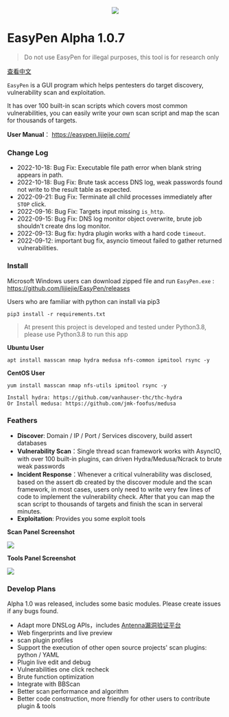 <div align="center">
<img src="ui/resource/readme_logo.png" />
</div>

# EasyPen Alpha 1.0.7

> Do not use EasyPen for illegal purposes, this tool is for research only

[查看中文](https://github.com/lijiejie/EasyPen/blob/main/README_CN.md) 

`EasyPen` is a GUI program which helps pentesters do target discovery, vulnerability scan and exploitation.

It has over 100 built-in scan scripts which covers most common vulnerabilities, you can easily write your own scan script and map the scan for thousands of targets. 

**User Manual**： https://easypen.lijiejie.com/      

### Change Log
* 2022-10-18: Bug Fix: Executable file path error when blank string appears in path.
* 2022-10-18: Bug Fix: Brute task access DNS log, weak passwords found not write to the result table as expected.
* 2022-09-21: Bug Fix: Terminate all child processes immediately after `STOP` click.
* 2022-09-16: Bug Fix: Targets input missing `is_http`.
* 2022-09-15: Bug Fix: DNS log monitor object overwrite, brute job shouldn't create dns log monitor.
* 2022-09-13: Bug fix: hydra plugin works with a hard code `timeout`. 
* 2022-09-12: important bug fix, asyncio timeout failed to gather returned vulnerabilities. 

### Install

Microsoft Windows users can download zipped file and run `EasyPen.exe` : https://github.com/lijiejie/EasyPen/releases

Users who are familiar with python can install via pip3

```
pip3 install -r requirements.txt
```

> At present this project is developed and tested under Python3.8, please use Python3.8 to run this app

**Ubuntu User**

```
apt install masscan nmap hydra medusa nfs-common ipmitool rsync -y
```

**CentOS User**

```
yum install masscan nmap nfs-utils ipmitool rsync -y

Install hydra: https://github.com/vanhauser-thc/thc-hydra
Or Install medusa: https://github.com/jmk-foofus/medusa
```

### Feathers

* **Discover**: Domain / IP / Port / Services discovery,  build assert databases
* **Vulnerability Scan**：Single thread scan framework works with AsyncIO, with over 100 built-in plugins, can driven Hydra/Medusa/Ncrack to brute weak passwords
* **Incident Response**：Whenever a critical vulnerability was disclosed, based on the assert db created by the discover module and the scan framework, in most cases, users only need to write very few lines of code to implement the vulnerability check.  After that you can map the scan script to thousands of targets and finish the scan in serveral minutes.
* **Exploitation**: Provides you some exploit tools



**Scan Panel Screenshot**

![](ui/resource/screenshot.png)



**Tools Panel Screenshot**

![](ui/resource/easypen_tools.png)

### Develop Plans

Alpha 1.0 was released, includes some basic modules. Please create issues if any bugs found.  

* Adapt more DNSLog APIs，includes [Antenna漏洞验证平台](https://github.com/wuba/Antenna) 
* Web fingerprints and live preview
* scan plugin profiles
* Support the execution of other open source projects' scan plugins:  python / YAML
* Plugin live edit and debug
* Vulnerabilities one click recheck
* Brute function optimization
* Integrate with BBScan
* Better scan performance and algorithm
* Better code construction, more friendly for other users to contribute plugin & tools